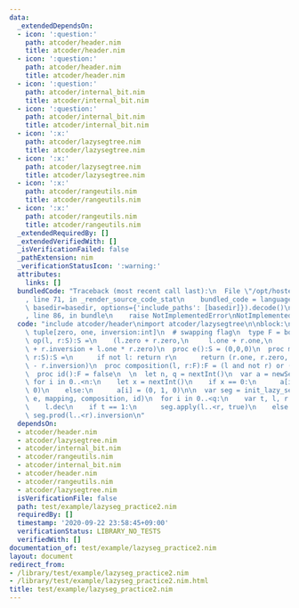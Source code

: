 ```yaml
---
data:
  _extendedDependsOn:
  - icon: ':question:'
    path: atcoder/header.nim
    title: atcoder/header.nim
  - icon: ':question:'
    path: atcoder/header.nim
    title: atcoder/header.nim
  - icon: ':question:'
    path: atcoder/internal_bit.nim
    title: atcoder/internal_bit.nim
  - icon: ':question:'
    path: atcoder/internal_bit.nim
    title: atcoder/internal_bit.nim
  - icon: ':x:'
    path: atcoder/lazysegtree.nim
    title: atcoder/lazysegtree.nim
  - icon: ':x:'
    path: atcoder/lazysegtree.nim
    title: atcoder/lazysegtree.nim
  - icon: ':x:'
    path: atcoder/rangeutils.nim
    title: atcoder/rangeutils.nim
  - icon: ':x:'
    path: atcoder/rangeutils.nim
    title: atcoder/rangeutils.nim
  _extendedRequiredBy: []
  _extendedVerifiedWith: []
  _isVerificationFailed: false
  _pathExtension: nim
  _verificationStatusIcon: ':warning:'
  attributes:
    links: []
  bundledCode: "Traceback (most recent call last):\n  File \"/opt/hostedtoolcache/Python/3.9.6/x64/lib/python3.9/site-packages/onlinejudge_verify/documentation/build.py\"\
    , line 71, in _render_source_code_stat\n    bundled_code = language.bundle(stat.path,\
    \ basedir=basedir, options={'include_paths': [basedir]}).decode()\n  File \"/opt/hostedtoolcache/Python/3.9.6/x64/lib/python3.9/site-packages/onlinejudge_verify/languages/nim.py\"\
    , line 86, in bundle\n    raise NotImplementedError\nNotImplementedError\n"
  code: "include atcoder/header\nimport atcoder/lazysegtree\n\nblock:\n  type S =\
    \ tuple[zero, one, inversion:int]\n  # swapping flag\n  type F = bool\n\n  proc\
    \ op(l, r:S):S =\n    (l.zero + r.zero,\n     l.one + r.one,\n     l.inversion\
    \ + r.inversion + l.one * r.zero)\n  proc e():S = (0,0,0)\n  proc mapping(l:F,\
    \ r:S):S =\n      if not l: return r\n      return (r.one, r.zero, r.one * r.zero\
    \ - r.inversion)\n  proc composition(l, r:F):F = (l and not r) or (not l and r)\n\
    \  proc id():F = false\n  \n  let n, q = nextInt()\n  var a = newSeq[S](n)\n \
    \ for i in 0..<n:\n    let x = nextInt()\n    if x == 0:\n      a[i] = (1, 0,\
    \ 0)\n    else:\n      a[i] = (0, 1, 0)\n\n  var seg = init_lazy_segtree(a, op,\
    \ e, mapping, composition, id)\n  for i in 0..<q:\n    var t, l, r = nextInt()\n\
    \    l.dec\n    if t == 1:\n      seg.apply(l..<r, true)\n    else:\n      echo\
    \ seg.prod(l..<r).inversion\n"
  dependsOn:
  - atcoder/header.nim
  - atcoder/lazysegtree.nim
  - atcoder/internal_bit.nim
  - atcoder/rangeutils.nim
  - atcoder/internal_bit.nim
  - atcoder/header.nim
  - atcoder/rangeutils.nim
  - atcoder/lazysegtree.nim
  isVerificationFile: false
  path: test/example/lazyseg_practice2.nim
  requiredBy: []
  timestamp: '2020-09-22 23:58:45+09:00'
  verificationStatus: LIBRARY_NO_TESTS
  verifiedWith: []
documentation_of: test/example/lazyseg_practice2.nim
layout: document
redirect_from:
- /library/test/example/lazyseg_practice2.nim
- /library/test/example/lazyseg_practice2.nim.html
title: test/example/lazyseg_practice2.nim
---
```

